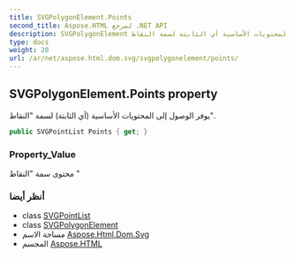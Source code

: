 ```yaml
---
title: SVGPolygonElement.Points
second_title: Aspose.HTML لمرجع .NET API
description: SVGPolygonElement ملكية. يوفر الوصول إلى المحتويات الأساسية أي الثابتة لسمة النقاط.
type: docs
weight: 20
url: /ar/net/aspose.html.dom.svg/svgpolygonelement/points/
---
```

## SVGPolygonElement.Points property

يوفر الوصول إلى المحتويات الأساسية (أي الثابتة) لسمة "النقاط".

```csharp
public SVGPointList Points { get; }
```

### Property_Value

محتوى سمة "النقاط "

### أنظر أيضا

* class [SVGPointList](../../../aspose.html.dom.svg.datatypes/svgpointlist/)
* class [SVGPolygonElement](../)
* مساحة الاسم [Aspose.Html.Dom.Svg](../../svgpolygonelement/)
* المجسم [Aspose.HTML](../../../)


